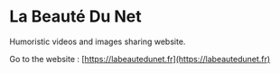 # La Beauté Du Net

Humoristic videos and images sharing website.

Go to the website : [https://labeautedunet.fr](https://labeautedunet.fr)